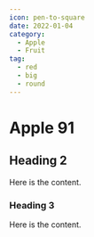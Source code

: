 ```yaml
---
icon: pen-to-square
date: 2022-01-04
category:
  - Apple
  - Fruit
tag:
  - red
  - big
  - round
---
```


# Apple 91

## Heading 2

Here is the content.

### Heading 3

Here is the content.
